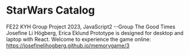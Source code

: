 # StarWars Catalog
FE22 KYH Group Project 2023, JavaScript2
--Group The Good Times
Josefine Li Högberg,
Erica Eklund
Prototype is designed for desktop and laptop with React. 
Welcome to experience the game online:
https://josefinelihogberg.github.io/memorygame/3
